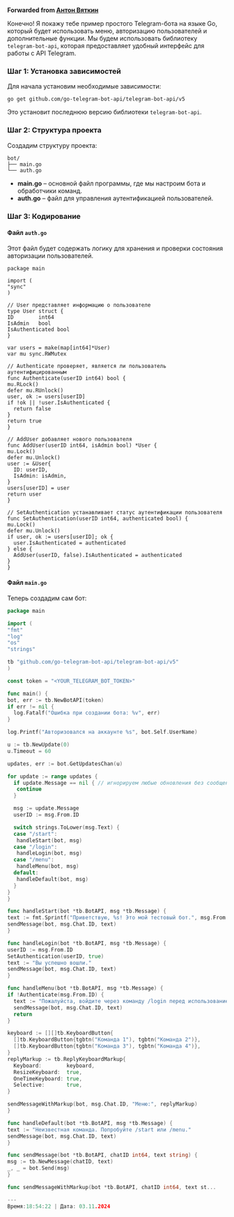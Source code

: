 **Forwarded from [Антон Вяткин](https://t.me/vuekot)**

Конечно! Я покажу тебе пример простого Telegram-бота на языке Go, который будет использовать меню, авторизацию пользователей и дополнительные функции. Мы будем использовать библиотеку `telegram-bot-api`, которая предоставляет удобный интерфейс для работы с API Telegram.

### Шаг 1: Установка зависимостей

Для начала установим необходимые зависимости:

```
go get github.com/go-telegram-bot-api/telegram-bot-api/v5
```
Это установит последнюю версию библиотеки `telegram-bot-api`.

### Шаг 2: Структура проекта

Создадим структуру проекта:

```
bot/
├── main.go
└── auth.go
```
- **main.go** – основной файл программы, где мы настроим бота и обработчики команд.
- **auth.go** – файл для управления аутентификацией пользователей.

### Шаг 3: Кодирование

#### Файл `auth.go`

Этот файл будет содержать логику для хранения и проверки состояния авторизации пользователей.

```
package main

import (
"sync"
)

// User представляет информацию о пользователе
type User struct {
ID        int64
IsAdmin   bool
IsAuthenticated bool
}

var users = make(map[int64]*User)
var mu sync.RWMutex

// Authenticate проверяет, является ли пользователь аутентифицированным
func Authenticate(userID int64) bool {
mu.RLock()
defer mu.RUnlock()
user, ok := users[userID]
if !ok || !user.IsAuthenticated {
  return false
}
return true
}

// AddUser добавляет нового пользователя
func AddUser(userID int64, isAdmin bool) *User {
mu.Lock()
defer mu.Unlock()
user := &User{
  ID: userID,
  IsAdmin: isAdmin,
}
users[userID] = user
return user
}

// SetAuthentication устанавливает статус аутентификации пользователя
func SetAuthentication(userID int64, authenticated bool) {
mu.Lock()
defer mu.Unlock()
if user, ok := users[userID]; ok {
  user.IsAuthenticated = authenticated
} else {
  AddUser(userID, false).IsAuthenticated = authenticated
}
}
```
#### Файл `main.go`

Теперь создадим сам бот:

```go
package main

import (
"fmt"
"log"
"os"
"strings"

tb "github.com/go-telegram-bot-api/telegram-bot-api/v5"
)

const token = "<YOUR_TELEGRAM_BOT_TOKEN>"

func main() {
bot, err := tb.NewBotAPI(token)
if err != nil {
  log.Fatalf("Ошибка при создании бота: %v", err)
}

log.Printf("Авторизовался на аккаунте %s", bot.Self.UserName)

u := tb.NewUpdate(0)
u.Timeout = 60

updates, err := bot.GetUpdatesChan(u)

for update := range updates {
  if update.Message == nil { // игнорируем любые обновления без сообщений
   continue
  }

  msg := update.Message
  userID := msg.From.ID

  switch strings.ToLower(msg.Text) {
  case "/start":
   handleStart(bot, msg)
  case "/login":
   handleLogin(bot, msg)
  case "/menu":
   handleMenu(bot, msg)
  default:
   handleDefault(bot, msg)
  }
}
}

func handleStart(bot *tb.BotAPI, msg *tb.Message) {
text := fmt.Sprintf("Приветствую, %s! Это мой тестовый бот.", msg.From.FirstName)
sendMessage(bot, msg.Chat.ID, text)
}

func handleLogin(bot *tb.BotAPI, msg *tb.Message) {
userID := msg.From.ID
SetAuthentication(userID, true)
text := "Вы успешно вошли."
sendMessage(bot, msg.Chat.ID, text)
}

func handleMenu(bot *tb.BotAPI, msg *tb.Message) {
if !Authenticate(msg.From.ID) {
  text := "Пожалуйста, войдите через команду /login перед использованием меню."
  sendMessage(bot, msg.Chat.ID, text)
  return
}

keyboard := [][]tb.KeyboardButton{
  []tb.KeyboardButton{tgbtn("Команда 1"), tgbtn("Команда 2")},
  []tb.KeyboardButton{tgbtn("Команда 3"), tgbtn("Команда 4")},
}
replyMarkup := tb.ReplyKeyboardMarkup{
  Keyboard:        keyboard,
  ResizeKeyboard:  true,
  OneTimeKeyboard: true,
  Selective:       true,
}

sendMessageWithMarkup(bot, msg.Chat.ID, "Меню:", replyMarkup)
}

func handleDefault(bot *tb.BotAPI, msg *tb.Message) {
text := "Неизвестная команда. Попробуйте /start или /menu."
sendMessage(bot, msg.Chat.ID, text)
}

func sendMessage(bot *tb.BotAPI, chatID int64, text string) {
msg := tb.NewMessage(chatID, text)
_, _ = bot.Send(msg)
}

func sendMessageWithMarkup(bot *tb.BotAPI, chatID int64, text st...

---
Время:18:54:22 | Дата: 03.11.2024
